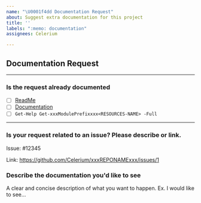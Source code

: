 ```yaml
---
name: "\U0001f4dd Documentation Request"
about: Suggest extra documentation for this project
title: ''
labels: ":memo: documentation"
assignees: Celerium

---
```


## Documentation Request

---

### **Is the request already documented**

- [ ] [ReadMe](https://github.com/Celerium/xxxREPONAMExxx/blob/main/README.md)
- [ ] [Documentation](https://Celerium.github.io/xxxREPONAMExxx/)
- [ ] `Get-Help Get-xxxModulePrefixxxx<RESOURCES-NAME> -Full`

---

### **Is your request related to an issue? Please describe or link.**

Issue: #12345

Link: <https://github.com/Celerium/xxxREPONAMExxx/issues/1>

### **Describe the documentation you'd like to see**

A clear and concise description of what you want to happen. Ex. I would like to see...
